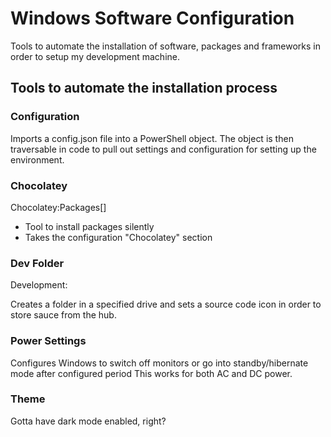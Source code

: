 # Windows Software Configuration

Tools to automate the installation of software, packages and frameworks in order to setup my development machine.

## Tools to automate the installation process

### Configuration

Imports a config.json file into a PowerShell object.
The object is then traversable in code to pull out settings and configuration 
for setting up the environment.


### Chocolatey

Chocolatey:Packages[]

- Tool to install packages silently
- Takes the configuration "Chocolatey" section


### Dev Folder

Development:

Creates a folder in a specified drive and sets a source code icon in order to store sauce from the hub.


### Power Settings

Configures Windows to switch off monitors or go into standby/hibernate mode after configured period
This works for both AC and DC power.

### Theme

Gotta have dark mode enabled, right?
